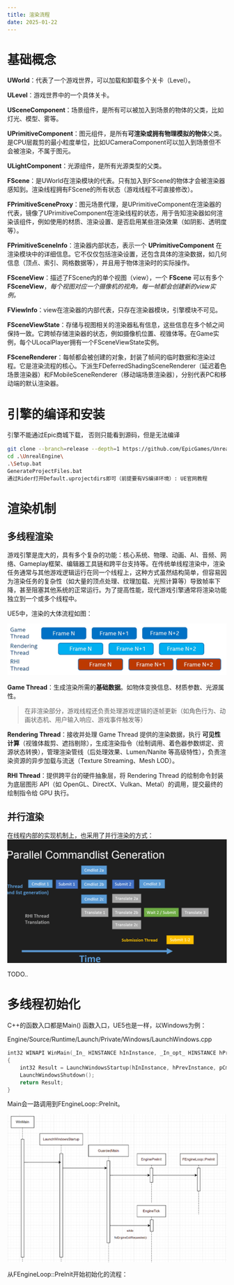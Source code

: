 ```yaml
---
title: 渲染流程
date: 2025-01-22
---
```


# 基础概念

**UWorld**：代表了一个游戏世界，可以加载和卸载多个关卡（Level）。

**ULevel**：游戏世界中的一个具体关卡。

**USceneComponent**：场景组件，是所有可以被加入到场景的物体的父类，比如灯光、模型、雾等。

**UPrimitiveComponent**：图元组件，是所有**可渲染或拥有物理模拟的物体**父类。是CPU层裁剪的最小粒度单位，比如UCameraComponent可以加入到场景但不会被渲染，不属于图元。

**ULightComponent**：光源组件，是所有光源类型的父类。

**FScene**：是UWorld在渲染模块的代表。只有加入到FScene的物体才会被渲染器感知到。渲染线程拥有FScene的所有状态（游戏线程不可直接修改）。

**FPrimitiveSceneProxy**：图元场景代理，是UPrimitiveComponent在渲染器的代表，镜像了UPrimitiveComponent在渲染线程的状态，用于告知渲染器如何渲染该组件，例如使用的材质、渲染设置、是否启用某些渲染效果（如阴影、透明度等）。

**FPrimitiveSceneInfo**：渲染器内部状态，表示一个 **UPrimitiveComponent** 在渲染模块中的详细信息。它不仅仅包括渲染设置，还包含具体的渲染数据，如几何信息（顶点、索引、网格数据等），并且用于物体渲染时的实际操作。

**FSceneView**：描述了FScene内的单个视图（view），一个 **FScene** 可以有多个 **FSceneView**，*每个视图对应一个摄像机的视角。每一帧都会创建新的view实例。*

**FViewInfo**：view在渲染器的内部代表，只存在渲染器模块，引擎模块不可见。

**FSceneViewState**：存储与视图相关的渲染器私有信息，这些信息在多个帧之间保持一致。它跨帧存储渲染器的状态，例如摄像机位置、视锥体等。在Game实例，每个ULocalPlayer拥有一个FSceneViewState实例。

**FSceneRenderer**：每帧都会被创建的对象，封装了帧间的临时数据和渲染过程。它是渲染流程的核心。下派生FDeferredShadingSceneRenderer（延迟着色场景渲染器）和FMobileSceneRenderer（移动端场景渲染器），分别代表PC和移动端的默认渲染器。

# 引擎的编译和安装

引擎不能通过Epic商城下载， 否则只能看到源码，但是无法编译

```sh
git clone --branch=release --depth=1 https://github.com/EpicGames/UnrealEngine.git
cd .\UnrealEngine\
.\Setup.bat
GenerateProjectFiles.bat
通过Rider打开Default.uprojectdirs即可（前提要有VS编译环境）: UE官网教程
```

# 渲染机制

## 多线程渲染

游戏引擎是庞大的，具有多个复杂的功能：核心系统、物理、动画、AI、音频、网络、Gameplay框架、编辑器工具链和跨平台支持等。在传统单线程渲染中，渲染任务通常与其他游戏逻辑运行在同一个线程上，这种方式虽然结构简单，但容易因为渲染任务的复杂性（如大量的顶点处理、纹理加载、光照计算等）导致帧率下降，甚至阻塞其他系统的正常运行。为了提高性能，现代游戏引擎通常将渲染功能独立到一个或多个线程中。

UE5中，渲染的大体流程如图：

![image-20250124104600371](.\RenderThread.png)

**Game Thread**：生成渲染所需的**基础数据**。如物体变换信息、材质参数、光源属性。

> 在非渲染部分，游戏线程还负责处理游戏逻辑的逐帧更新（如角色行为、动画状态机、用户输入响应、游戏事件触发等）

**Rendering Thread**：接收并处理 Game Thread 提供的渲染数据，执行 **可见性计算**（视锥体裁剪、遮挡剔除），生成渲染指令（绘制调用、着色器参数绑定、资源状态转换），管理渲染管线（后处理效果、Lumen/Nanite 等高级特性），负责渲染资源的异步加载与流送（Texture Streaming、Mesh LOD）。

**RHI Thread**：提供跨平台的硬件抽象层，将 Rendering Thread 的绘制命令封装为底层图形 API（如 OpenGL、DirectX、Vulkan、Metal）的调用，提交最终的绘制指令给 GPU 执行。

## 并行渲染

在线程内部的实现机制上，也采用了并行渲染的方式：
![image-20250124110523254](.\ParallelRendering.png)

TODO..

# 多线程初始化

C++的函数入口都是Main() 函数入口，UE5也是一样，以Windows为例：

Engine/Source/Runtime/Launch/Private/Windows/LaunchWindows.cpp

```cpp
int32 WINAPI WinMain(_In_ HINSTANCE hInInstance, _In_opt_ HINSTANCE hPrevInstance, _In_ char* pCmdLine, _In_ int32 nCmdShow)
{
	int32 Result = LaunchWindowsStartup(hInInstance, hPrevInstance, pCmdLine, nCmdShow, nullptr);
	LaunchWindowsShutdown();
	return Result;
}
```

Main会一路调用到FEngineLoop::PreInit。

![image-20250124164039433](.\EnginePreInit.png)

从FEngineLoop::PreInit开始初始化的流程：

